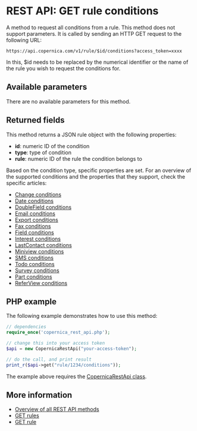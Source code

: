 # REST API: GET rule conditions
A method to request all conditions from a rule. This method does not 
support parameters. It is called by sending an HTTP GET request to the following URL:

`https://api.copernica.com/v1/rule/$id/conditions?access_token=xxxx`

In this, $id needs to be replaced by the numerical identifier or the name of the rule you wish to request the conditions for.

## Available parameters

There are no available parameters for this method.

## Returned fields

This method returns a JSON rule object with the following properties:

- **id**: numeric ID of the condition
- **type**: type of condition
- **rule**: numeric ID of the rule the condition belongs to

Based on the condition type, specific properties are set. For an overview
of the supported conditions and the properties that they support, check
the specific articles:

- [Change conditions](./rest-condition-type-change.md)
- [Date conditions](./rest-condition-type-date.md)
- [DoubleField conditions](./rest-condition-type-doublefield.md)
- [Email conditions](./rest-condition-type-email.md)
- [Export conditions](./rest-condition-type-export.md)
- [Fax conditions](./rest-condition-type-fax.md)
- [Field conditions](./rest-condition-type-field.md)
- [Interest conditions](./rest-condition-type-interest.md)
- [LastContact conditions](./rest-condition-type-lastcontact.md)
- [Miniview conditions](./rest-condition-type-miniview.md)
- [SMS conditions](./rest-condition-type-sms.md)
- [Todo conditions](./rest-condition-type-todo.md)
- [Survey conditions](./rest-condition-type-survey.md)
- [Part conditions](./rest-condition-type-part.md)
- [ReferView conditions](./rest-condition-type-referview.md)

## PHP example

The following example demonstrates how to use this method:

```php
// dependencies
require_once('copernica_rest_api.php');

// change this into your access token
$api = new CopernicaRestApi("your-access-token");

// do the call, and print result
print_r($api->get("rule/1234/conditions"));
```

The example above requires the [CopernicaRestApi class](rest-php).

## More information

* [Overview of all REST API methods](./rest-api)
* [GET rules](./rest-get-rules)
* [GET rule](./rest-get-rule)
